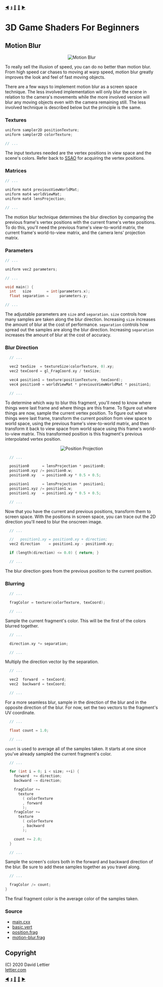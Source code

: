 [:arrow_backward:](ssao.md)
[:arrow_double_up:](../README.md)
[:arrow_up_small:](#)
[:arrow_down_small:](#copyright)
[:arrow_forward:](chromatic-aberration.md)

# 3D Game Shaders For Beginners

## Motion Blur

<p align="center">
<img src="../resources/images/eTnhpLr.gif" alt="Motion Blur" title="Motion Blur">
</p>

To really sell the illusion of speed, you can do no better than motion blur.
From high speed car chases to moving at warp speed,
motion blur greatly improves the look and feel of fast moving objects.

There are a few ways to implement motion blur as a screen space technique.
The less involved implementation will only blur the scene in relation to the camera's movements
while the more involved version will blur any moving objects even with the camera remaining still.
The less involved technique is described below but the principle is the same.

### Textures

```c
uniform sampler2D positionTexture;
uniform sampler2D colorTexture;

// ...
```

The input textures needed are the vertex positions in view space and the scene's colors.
Refer back to [SSAO](ssao.md#vertex-positions) for acquiring the vertex positions.

### Matrices

```c
// ...

uniform mat4 previousViewWorldMat;
uniform mat4 worldViewMat;
uniform mat4 lensProjection;

// ...
```

The motion blur technique determines the blur direction by comparing
the previous frame's vertex positions with the current frame's vertex positions.
To do this, you'll need the previous frame's view-to-world matrix,
the current frame's world-to-view matrix,
and the camera lens' projection matrix.

### Parameters

```c
// ...

uniform vec2 parameters;

// ...

void main() {
  int   size       = int(parameters.x);
  float separation =     parameters.y;

// ...
```

The adjustable parameters are `size` and `separation`.
`size` controls how many samples are taken along the blur direction.
Increasing `size` increases the amount of blur at the cost of performance.
`separation` controls how spread out the samples are along the blur direction.
Increasing `separation` increases the amount of blur at the cost of accuracy.

### Blur Direction

```c
  // ...

  vec2 texSize  = textureSize(colorTexture, 0).xy;
  vec2 texCoord = gl_FragCoord.xy / texSize;

  vec4 position1 = texture(positionTexture, texCoord);
  vec4 position0 = worldViewMat * previousViewWorldMat * position1;

  // ...
```

To determine which way to blur this fragment,
you'll need to know where things were last frame and where things are this frame.
To figure out where things are now,
sample the current vertex position.
To figure out where things were last frame,
transform the current position from view space to world space,
using the previous frame's view-to-world matrix,
and then transform it back to view space from world space using this frame's world-to-view matrix.
This transformed position is this fragment's previous interpolated vertex position.

<p align="center">
<img src="../resources/images/oQqdxM9.gif" alt="Position Projection" title="Position Projection">
</p>

```c
  // ...

  position0      = lensProjection * position0;
  position0.xyz /= position0.w;
  position0.xy   = position0.xy * 0.5 + 0.5;

  position1      = lensProjection * position1;
  position1.xyz /= position1.w;
  position1.xy   = position1.xy * 0.5 + 0.5;

  // ...
```

Now that you have the current and previous positions,
transform them to screen space.
With the positions in screen space,
you can trace out the 2D direction you'll need to blur the onscreen image.

```c
  // ...

  //   position1.xy = position0.xy + direction;
  vec2 direction    = position1.xy - position0.xy;

  if (length(direction) <= 0.0) { return; }

  // ...
```

The blur direction goes from the previous position to the current position.

### Blurring

```c
  // ...

  fragColor = texture(colorTexture, texCoord);

  // ...
```

Sample the current fragment's color.
This will be the first of the colors blurred together.

```c
  // ...

  direction.xy *= separation;

  // ...
```

Multiply the direction vector by the separation.

```c
  // ...

  vec2  forward  = texCoord;
  vec2  backward = texCoord;

  // ...
```

For a more seamless blur,
sample in the direction of the blur and in the opposite direction of the blur.
For now, set the two vectors to the fragment's UV coordinate.

```c
  // ...

  float count = 1.0;

  // ...
```

`count` is used to average all of the samples taken.
It starts at one since you've already sampled the current fragment's color.

```c
  // ...

  for (int i = 0; i < size; ++i) {
    forward  += direction;
    backward -= direction;

    fragColor +=
      texture
        ( colorTexture
        , forward
        );
    fragColor +=
      texture
        ( colorTexture
        , backward
        );

    count += 2.0;
  }

  // ...
```

Sample the screen's colors both in the forward and backward direction of the blur.
Be sure to add these samples together as you travel along.

```c
  // ...

  fragColor /= count;
}
```

The final fragment color is the average color of the samples taken.

### Source

- [main.cxx](../demonstration/src/main.cxx)
- [basic.vert](../demonstration/shaders/vertex/basic.vert)
- [position.frag](../demonstration/shaders/fragment/position.frag)
- [motion-blur.frag](../demonstration/shaders/fragment/motion-blur.frag)

## Copyright

(C) 2020 David Lettier
<br>
[lettier.com](https://www.lettier.com)

[:arrow_backward:](ssao.md)
[:arrow_double_up:](../README.md)
[:arrow_up_small:](#)
[:arrow_down_small:](#copyright)
[:arrow_forward:](chromatic-aberration.md)
